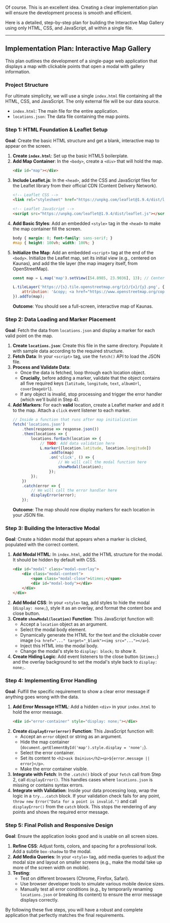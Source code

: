 Of course. This is an excellent idea. Creating a clear implementation plan will ensure the development process is smooth and efficient.

Here is a detailed, step-by-step plan for building the Interactive Map Gallery using only HTML, CSS, and JavaScript, all within a single file.

-----

## **Implementation Plan: Interactive Map Gallery**

This plan outlines the development of a single-page web application that displays a map with clickable points that open a modal with gallery information.

### **Project Structure**

For ultimate simplicity, we will use a single `index.html` file containing all the HTML, CSS, and JavaScript. The only external file will be our data source.

  * `index.html`: The main file for the entire application.
  * `locations.json`: The data file containing the map points.

### **Step 1: HTML Foundation & Leaflet Setup**

**Goal**: Create the basic HTML structure and get a blank, interactive map to appear on the screen.

1.  **Create `index.html`**: Set up the basic HTML5 boilerplate.
2.  **Add Map Container**: In the `<body>`, create a `<div>` that will hold the map.
    ```html
    <div id="map"></div>
    ```
3.  **Include Leaflet.js**: In the `<head>`, add the CSS and JavaScript files for the Leaflet library from their official CDN (Content Delivery Network).
    ```html
    <!-- Leaflet CSS -->
    <link rel="stylesheet" href="https://unpkg.com/leaflet@1.9.4/dist/leaflet.css" />

    <!-- Leaflet JavaScript -->
    <script src="https://unpkg.com/leaflet@1.9.4/dist/leaflet.js"></script>
    ```
4.  **Add Basic Styles**: Add an embedded `<style>` tag in the `<head>` to make the map container fill the screen.
    ```css
    body { margin: 0; font-family: sans-serif; }
    #map { height: 100vh; width: 100%; }
    ```
5.  **Initialize the Map**: Add an embedded `<script>` tag at the end of the `<body>`. Initialize the Leaflet map, set its initial view (e.g., centered on Kaunas), and add the tile layer (the map imagery itself, from OpenStreetMap).
    ```javascript
    const map = L.map('map').setView([54.8985, 23.9036], 13); // Centered on Kaunas

    L.tileLayer('https://{s}.tile.openstreetmap.org/{z}/{x}/{y}.png', {
        attribution: '&copy; <a href="https://www.openstreetmap.org/copyright">OpenStreetMap</a> contributors'
    }).addTo(map);
    ```
    **Outcome**: You should see a full-screen, interactive map of Kaunas.

### **Step 2: Data Loading and Marker Placement**

**Goal**: Fetch the data from `locations.json` and display a marker for each valid point on the map.

1.  **Create `locations.json`**: Create this file in the same directory. Populate it with sample data according to the required structure.
2.  **Fetch Data**: In your `<script>` tag, use the `fetch()` API to load the JSON file.
3.  **Process and Validate Data**:
      * Once the data is fetched, loop through each location object.
      * **Crucially**, before adding a marker, validate that the object contains all five required keys (`latitude`, `longitude`, `text`, `albumUrl`, `coverImageUrl`).
      * If any object is invalid, stop processing and trigger the error handler (which we'll build in Step 4).
4.  **Add Markers**: For each **valid** location, create a Leaflet marker and add it to the map. Attach a `click` event listener to each marker.
    ```javascript
    // Inside a function that runs after map initialization
    fetch('locations.json')
        .then(response => response.json())
        .then(locations => {
            locations.forEach(location => {
                // TODO: Add data validation here
                L.marker([location.latitude, location.longitude])
                    .addTo(map)
                    .on('click', () => {
                        // We will call the modal function here
                        showModal(location);
                    });
            });
        })
        .catch(error => {
            // We will call the error handler here
            displayError(error);
        });
    ```
    **Outcome**: The map should now display markers for each location in your JSON file.

### **Step 3: Building the Interactive Modal**

**Goal**: Create a hidden modal that appears when a marker is clicked, populated with the correct content.

1.  **Add Modal HTML**: In `index.html`, add the HTML structure for the modal. It should be hidden by default with CSS.
    ```html
    <div id="modal" class="modal-overlay">
        <div class="modal-content">
            <span class="modal-close">&times;</span>
            <div id="modal-body"></div>
        </div>
    </div>
    ```
2.  **Add Modal CSS**: In your `<style>` tag, add styles to hide the modal (`display: none;`), style it as an overlay, and format the content box and close button.
3.  **Create `showModal(location)` Function**: This JavaScript function will:
      * Accept a `location` object as an argument.
      * Select the modal body element.
      * Dynamically generate the HTML for the text and the clickable cover image (`<a href="..." target="_blank"><img src="..."></a>`).
      * Inject this HTML into the modal body.
      * Change the modal's style to `display: block;` to show it.
4.  **Create Hiding Logic**: Add event listeners to the close button (`&times;`) and the overlay background to set the modal's style back to `display: none;`.

### **Step 4: Implementing Error Handling**

**Goal**: Fulfill the specific requirement to show a clear error message if anything goes wrong with the data.

1.  **Add Error Message HTML**: Add a hidden `<div>` in your `index.html` to hold the error message.
    ```html
    <div id="error-container" style="display: none;"></div>
    ```
2.  **Create `displayError(error)` Function**: This JavaScript function will:
      * Accept an `error` object or string as an argument.
      * Hide the map container (`document.getElementById('map').style.display = 'none';`).
      * Select the error container.
      * Set its content to `<h2>ask Dainius</h2><p>${error.message || error}</p>`.
      * Make the error container visible.
3.  **Integrate with Fetch**: In the `.catch()` block of your `fetch` call from Step 2, call `displayError()`. This handles cases where `locations.json` is missing or contains syntax errors.
4.  **Integrate with Validation**: Inside your data processing loop, wrap the logic in a `try...catch` block. If your validation check fails for any point, `throw new Error("Data for a point is invalid.")` and call `displayError()` from the `catch` block. This stops the rendering of any points and shows the required error message.

### **Step 5: Final Polish and Responsive Design**

**Goal**: Ensure the application looks good and is usable on all screen sizes.

1.  **Refine CSS**: Adjust fonts, colors, and spacing for a professional look. Add a subtle `box-shadow` to the modal.
2.  **Add Media Queries**: In your `<style>` tag, add media queries to adjust the modal size and layout on smaller screens (e.g., make the modal take up more of the screen width on mobile).
3.  **Testing**:
      * Test on different browsers (Chrome, Firefox, Safari).
      * Use browser developer tools to simulate various mobile device sizes.
      * Manually test all error conditions (e.g., by temporarily renaming `locations.json` or breaking its content) to ensure the error message displays correctly.

By following these five steps, you will have a robust and complete application that perfectly matches the final requirements.